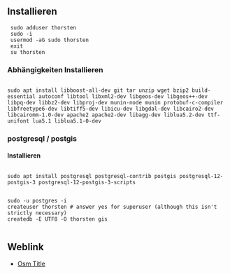## Installieren

```
 sudo adduser thorsten
 sudo -i
 usermod -aG sudo thorsten
 exit
 su thorsten
```

###  Abhängigkeiten Installieren

```

sudo apt install libboost-all-dev git tar unzip wget bzip2 build-essential autoconf libtool libxml2-dev libgeos-dev libgeos++-dev libpq-dev libbz2-dev libproj-dev munin-node munin protobuf-c-compiler libfreetype6-dev libtiff5-dev libicu-dev libgdal-dev libcairo2-dev libcairomm-1.0-dev apache2 apache2-dev libagg-dev liblua5.2-dev ttf-unifont lua5.1 liblua5.1-0-dev

```

### postgresql / postgis
#### Installieren 

```

sudo apt install postgresql postgresql-contrib postgis postgresql-12-postgis-3 postgresql-12-postgis-3-scripts

```

```

sudo -u postgres -i
createuser thorsten # answer yes for superuser (although this isn't strictly necessary)
createdb -E UTF8 -O thorsten gis


```

## Weblink

* [Osm Title](https://switch2osm.org/serving-tiles/manually-building-a-tile-server-20-04-lts/)